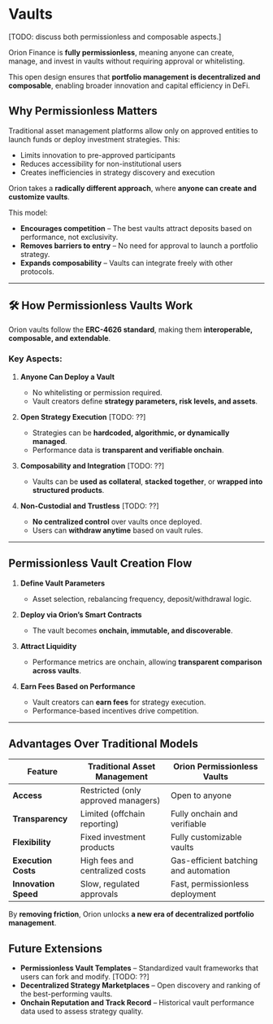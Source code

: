 # Vaults

[TODO: discuss both permissionless and composable aspects.]

Orion Finance is **fully permissionless**, meaning anyone can create, manage, and invest in vaults without requiring approval or whitelisting. 

This open design ensures that **portfolio management is decentralized and composable**, enabling broader innovation and capital efficiency in DeFi.


## Why Permissionless Matters

Traditional asset management platforms allow only on approved entities to launch funds or deploy investment strategies. This:
- Limits innovation to pre-approved participants
- Reduces accessibility for non-institutional users
- Creates inefficiencies in strategy discovery and execution

Orion takes a **radically different approach**, where **anyone can create and customize vaults**.

This model:
- **Encourages competition** – The best vaults attract deposits based on performance, not exclusivity.  
- **Removes barriers to entry** – No need for approval to launch a portfolio strategy.  
- **Expands composability** – Vaults can integrate freely with other protocols.  

---

## 🛠️ How Permissionless Vaults Work

Orion vaults follow the **ERC-4626 standard**, making them **interoperable, composable, and extendable**.

### Key Aspects:
1. **Anyone Can Deploy a Vault**  
   - No whitelisting or permission required.
   - Vault creators define **strategy parameters, risk levels, and assets**.

2. **Open Strategy Execution**  [TODO: ??]
   - Strategies can be **hardcoded, algorithmic, or dynamically managed**.  
   - Performance data is **transparent and verifiable onchain**.

3. **Composability and Integration**  [TODO: ??]
   - Vaults can be **used as collateral**, **stacked together**, or **wrapped into structured products**.

4. **Non-Custodial and Trustless**  [TODO: ??]
   - **No centralized control** over vaults once deployed.  
   - Users can **withdraw anytime** based on vault rules.  

---

## Permissionless Vault Creation Flow

1. **Define Vault Parameters**  
   - Asset selection, rebalancing frequency, deposit/withdrawal logic.

2. **Deploy via Orion’s Smart Contracts**  
   - The vault becomes **onchain, immutable, and discoverable**.

3. **Attract Liquidity**  
   - Performance metrics are onchain, allowing **transparent comparison across vaults**.

4. **Earn Fees Based on Performance**  
   - Vault creators can **earn fees** for strategy execution.  
   - Performance-based incentives drive competition.

---

## Advantages Over Traditional Models

| Feature                | Traditional Asset Management | Orion Permissionless Vaults |
|------------------------|----------------------------|-----------------------------|
| **Access**            | Restricted (only approved managers) | Open to anyone |
| **Transparency**      | Limited (offchain reporting) | Fully onchain and verifiable |
| **Flexibility**       | Fixed investment products | Fully customizable vaults |
| **Execution Costs**   | High fees and centralized costs | Gas-efficient batching and automation |
| **Innovation Speed**  | Slow, regulated approvals | Fast, permissionless deployment |

By **removing friction**, Orion unlocks **a new era of decentralized portfolio management**.


## Future Extensions

- **Permissionless Vault Templates** – Standardized vault frameworks that users can fork and modify.  [TODO: ??]
- **Decentralized Strategy Marketplaces** – Open discovery and ranking of the best-performing vaults.  
- **Onchain Reputation and Track Record** – Historical vault performance data used to assess strategy quality.  


